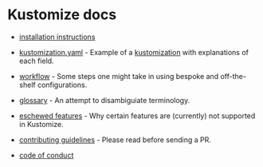 # Kustomize docs
 
 * [installation instructions](INSTALL.md)
 
 * [kustomization.yaml](kustomization.yaml) - Example of a
   [kustomization](glossary.md#kustomization)
   with explanations of each field.

 * [workflow](workflows.md) - Some steps one might take in using
   bespoke and off-the-shelf configurations.
  
 * [glossary](glossary.md) - An attempt to disambiguiate terminology.
   
 * [eschewed features](eschewedFeatures.md) - Why certain features are (currently)
   not supported in Kustomize.

 * [contributing guidelines](../CONTRIBUTING.md) - Please read before sending a PR.
 
 * [code of conduct](../code-of-conduct.md)
 
 
 
 
